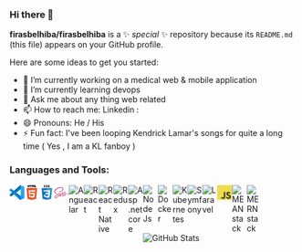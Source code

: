 ### Hi there 👋


**firasbelhiba/firasbelhiba** is a ✨ _special_ ✨ repository because its `README.md` (this file) appears on your GitHub profile.

Here are some ideas to get you started:

- 🔭 I’m currently working on a medical web & mobile application
- 🌱 I’m currently learning devops
- 💬 Ask me about any thing web related 
- 📫 How to reach me: Linkedin : 
- 😄 Pronouns: He / His
- ⚡ Fun fact: I've been looping Kendrick Lamar's songs for quite a long time ( Yes , I am a KL fanboy ) 


### Languages and Tools:

<img align="left" alt="Visual Studio Code" width="26px" src="https://raw.githubusercontent.com/github/explore/80688e429a7d4ef2fca1e82350fe8e3517d3494d/topics/visual-studio-code/visual-studio-code.png" />
<img align="left" alt="HTML5" width="26px" src="https://raw.githubusercontent.com/github/explore/80688e429a7d4ef2fca1e82350fe8e3517d3494d/topics/html/html.png" />
<img align="left" alt="CSS3" width="26px" src="https://raw.githubusercontent.com/github/explore/80688e429a7d4ef2fca1e82350fe8e3517d3494d/topics/css/css.png" />
<img align="left" alt="Sass" width="26px" src="https://raw.githubusercontent.com/github/explore/80688e429a7d4ef2fca1e82350fe8e3517d3494d/topics/sass/sass.png" />
<img align="left" alt="Angular" width="26px" src="https://cdn.worldvectorlogo.com/logos/angular-icon.svg" />
<img align="left" alt="React" width="26px" src="https://icons-for-free.com/iconfiles/png/512/design+development+facebook+framework+mobile+react+icon-1320165723839064798.png" />
<img align="left" alt="React Native" width="26px" src="https://www.nicepng.com/png/full/222-2224770_react-native-icon-png.png" />
<img align="left" alt="Redux" width="26px" src="https://cdn.iconscout.com/icon/free/png-256/redux-283024.png" />
<img align="left" alt="Asp .net core" width="26px" src="https://upload.wikimedia.org/wikipedia/commons/thumb/e/ee/.NET_Core_Logo.svg/1200px-.NET_Core_Logo.svg.png" />
<img align="left" alt="Node Js" width="26px" src="https://upload.wikimedia.org/wikipedia/commons/thumb/d/d9/Node.js_logo.svg/590px-Node.js_logo.svg.png" />
<img align="left" alt="Docker" width="26px" src="https://www.docker.com/sites/default/files/d8/2019-07/Moby-logo.png" />
<img align="left" alt="Kubernetes" width="26px" src="https://pbs.twimg.com/profile_images/511909265720614913/21_d3cvM_400x400.png" />
<img align="left" alt="Symfony" width="26px" src="https://cdn.iconscout.com/icon/free/png-256/symfony-282493.png" />
<img align="left" alt="Laravel" width="26px" src="https://cdn.iconscout.com/icon/free/png-256/laravel-226015.png" />
<img align="left" alt="JavaScript" width="26px" src="https://raw.githubusercontent.com/github/explore/80688e429a7d4ef2fca1e82350fe8e3517d3494d/topics/javascript/javascript.png" />
<img align="left" alt="MEAN stack" width="26px" src="https://miro.medium.com/max/504/1*aeZEGTqhTryFLfzIIaxeXQ.png" />
<img align="left" alt="MERN stack" width="26px" src="https://www.ms1solutions.com/wp-content/uploads/2020/06/MERN.png" />







<br />
<br />


![GitHub Stats](https://github-readme-stats.vercel.app/api?username=firasbelhiba&theme=radical)
